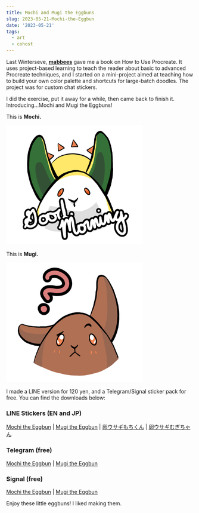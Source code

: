 ```yaml
---
title: Mochi and Mugi the Eggbuns
slug: 2023-05-21-Mochi-the-Eggbun
date: '2023-05-21'
tags:
  - art
  - cohost
---
```


Last Winterseve, [**mabbees**](https://mabbees.neocities.org/) gave me a book on How to Use Procreate. It uses project-based learning to teach the reader about basic to advanced Procreate techniques, and I started on a mini-project aimed at teaching how to build your own color palette and shortcuts for large-batch doodles. The project was for custom chat stickers.

I did the exercise, put it away for a while, then came back to finish it. Introducing...Mochi and Mugi the Eggbuns!

This is **Mochi.**

![An illustrated white rabbit with green ears saying, Good Morning! behind a sunshine.](mochi_goodmorning_en.png)

This is **Mugi.**

![An illustrated, brown rabbit looking comfused.](mugi_huh.png)

I made a LINE version for 120 yen, and a Telegram/Signal sticker pack for free. You can find the downloads below:

### LINE Stickers (EN and JP)

[Mochi the Eggbun](https://store.line.me/stickershop/product/23204797/en?utm_source=gnsh_stickerDetail) | [Mugi the Eggbun](https://store.line.me/stickershop/product/23215688/en?utm_source=gnsh_stickerDetail) | [卵ウサギもちくん](https://store.line.me/stickershop/product/23213003/ja?utm_source=gnsh_stickerDetail) | [卵ウサギむぎちゃん](https://store.line.me/stickershop/product/23213004/ja?utm_source=gnsh_stickerDetail)

### Telegram (free)

[Mochi the Eggbun](https://t.me/addstickers/MochiTheEggbun) | [Mugi the Eggbun](https://t.me/addstickers/MugiTheEggbun)

### Signal (free)

[Mochi the Eggbun](https://signal.art/addstickers/#pack_id=37538c972d358bcef121055c3dce7a19&pack_key=8fc47d2935699af34780c1d6f6c82cd51475327e650b19837e90e8671db60978) | [Mugi the Eggbun](https://signal.art/addstickers/#pack_id=627075ba7361a104dc256c8a69cbf686&pack_key=0a0d558584bfa42176edd3e1b6dbdc8e0b50c18aae4aad6c07cdcc3ab56e1302)

Enjoy these little eggbuns! I liked making them.
